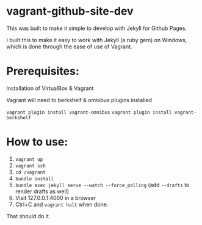 vagrant-github-site-dev
=======================

This was built to make it simple to develop with Jekyll for Github Pages.  

I built this to make it easy to work with Jekyll (a ruby gem) on Windows, which is done through the ease of use of Vagrant.

# Prerequisites:
Installation of VirtualBox & Vagrant 

Vagrant will need to berkshelf & omnibus plugins installed

```vagrant plugin install vagrant-omnibus``` 
```vagrant plugin install vagrant-berkshelf```

# How to use:

1. ```vagrant up```
2. ```vagrant ssh```
3. ```cd /vagrant```
4. ```bundle install```
5. ```bundle exec jekyll serve --watch --force_polling``` (add ```--drafts``` to render drafts as well)
6. Visit 127.0.0.1:4000 in a browser 
7. Ctrl+C and ```vagrant halt``` when done.

That should do it.
